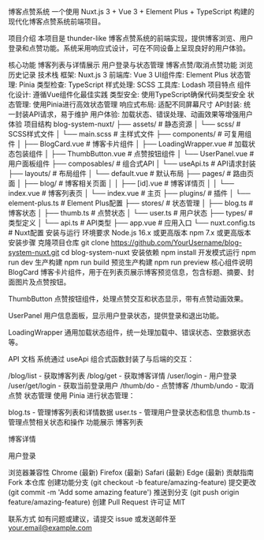 博客点赞系统
一个使用 Nuxt.js 3 + Vue 3 + Element Plus + TypeScript 构建的现代化博客点赞系统前端项目。



项目介绍
本项目是 thunder-like 博客点赞系统的前端实现，提供博客浏览、用户登录和点赞功能。系统采用响应式设计，可在不同设备上呈现良好的用户体验。

核心功能
博客列表与详情展示
用户登录与状态管理
博客点赞/取消点赞功能
浏览历史记录
技术栈
框架: Nuxt.js 3
前端库: Vue 3
UI组件库: Element Plus
状态管理: Pinia
类型检查: TypeScript
样式处理: SCSS
工具库: Lodash
项目特点
组件化设计: 遵循Vue组件化最佳实践
类型安全: 使用TypeScript确保代码类型安全
状态管理: 使用Pinia进行高效状态管理
响应式布局: 适配不同屏幕尺寸
API封装: 统一封装API请求，易于维护
用户体验: 加载状态、错误处理、动画效果等增强用户体验
项目结构
blog-system-nuxt/
├── assets/                     # 静态资源
│   └── scss/                   # SCSS样式文件
│       └── main.scss           # 主样式文件
├── components/                 # 可复用组件
│   ├── BlogCard.vue            # 博客卡片组件
│   ├── LoadingWrapper.vue      # 加载状态包装组件
│   ├── ThumbButton.vue         # 点赞按钮组件
│   └── UserPanel.vue           # 用户面板组件
├── composables/                # 组合式API
│   └── useApi.ts               # API请求封装
├── layouts/                    # 布局组件
│   └── default.vue             # 默认布局
├── pages/                      # 路由页面
│   ├── blog/                   # 博客相关页面
│   │   ├── [id].vue            # 博客详情页
│   │   └── index.vue           # 博客列表页
│   └── index.vue               # 主页
├── plugins/                    # 插件
│   └── element-plus.ts         # Element Plus配置
├── stores/                     # 状态管理
│   ├── blog.ts                 # 博客状态
│   ├── thumb.ts                # 点赞状态
│   └── user.ts                 # 用户状态
├── types/                      # 类型定义
│   └── api.ts                  # API类型
├── app.vue                     # 应用入口
└── nuxt.config.ts              # Nuxt配置
安装与运行
环境要求
Node.js 16.x 或更高版本
npm 7.x 或更高版本
安装步骤
克隆项目仓库
git clone https://github.com/YourUsername/blog-system-nuxt.git
cd blog-system-nuxt
安装依赖
npm install
开发模式运行
npm run dev
生产构建
npm run build
预览生产构建
npm run preview
核心组件说明
BlogCard
博客卡片组件，用于在列表页展示博客预览信息，包含标题、摘要、封面图片及点赞按钮。

ThumbButton
点赞按钮组件，处理点赞交互和状态显示，带有点赞动画效果。

UserPanel
用户信息面板，显示用户登录状态，提供登录和退出功能。

LoadingWrapper
通用加载状态组件，统一处理加载中、错误状态、空数据状态等。

API 文档
系统通过 useApi 组合式函数封装了与后端的交互：

/blog/list - 获取博客列表
/blog/get - 获取博客详情
/user/login - 用户登录
/user/get/login - 获取当前登录用户
/thumb/do - 点赞博客
/thumb/undo - 取消点赞
状态管理
使用 Pinia 进行状态管理：

blog.ts - 管理博客列表和详情数据
user.ts - 管理用户登录状态和信息
thumb.ts - 管理点赞相关状态和操作
功能展示
博客列表


博客详情


用户登录


浏览器兼容性
Chrome (最新)
Firefox (最新)
Safari (最新)
Edge (最新)
贡献指南
Fork 本仓库
创建功能分支 (git checkout -b feature/amazing-feature)
提交更改 (git commit -m 'Add some amazing feature')
推送到分支 (git push origin feature/amazing-feature)
创建 Pull Request
许可证
MIT

联系方式
如有问题或建议，请提交 issue 或发送邮件至 your.email@example.com
